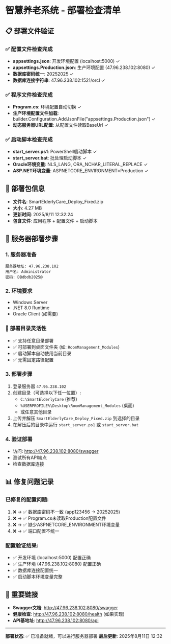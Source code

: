 # 智慧养老系统 - 部署检查清单

## 📋 部署文件验证

### ✅ 配置文件检查完成
- **appsettings.json**: 开发环境配置 (localhost:5000) ✓
- **appsettings.Production.json**: 生产环境配置 (47.96.238.102:8080) ✓
- **数据库密码统一**: 20252025 ✓
- **数据库连接字符串**: 47.96.238.102:1521/orcl ✓

### ✅ 程序文件检查完成
- **Program.cs**: 环境配置自动切换 ✓
- **生产环境配置文件加载**: builder.Configuration.AddJsonFile("appsettings.Production.json") ✓
- **动态服务器URL配置**: 从配置文件读取BaseUrl ✓

### ✅ 启动脚本检查完成
- **start_server.ps1**: PowerShell启动脚本 ✓
- **start_server.bat**: 批处理启动脚本 ✓
- **Oracle环境变量**: NLS_LANG, ORA_NCHAR_LITERAL_REPLACE ✓
- **ASP.NET环境变量**: ASPNETCORE_ENVIRONMENT=Production ✓

## 🎯 部署包信息
- **文件名**: SmartElderlyCare_Deploy_Fixed.zip
- **大小**: 4.27 MB
- **更新时间**: 2025/8/11 12:32:24
- **包含文件**: 应用程序 + 配置文件 + 启动脚本

## 🚀 服务器部署步骤

### 1. 服务器准备
```
服务器地址: 47.96.238.102
用户名: Administrator
密码: DBdbdb2025@
```

### 2. 环境要求
- Windows Server
- .NET 8.0 Runtime
- Oracle Client (如需要)

### 🎯 部署目录灵活性
- ✅ 支持任意目录部署
- ✅ 可部署到桌面文件夹 (如: `RoomManagement_Modules`)
- ✅ 启动脚本自动使用当前目录
- ✅ 无需固定路径配置

### 3. 部署步骤
1. 登录服务器 `47.96.238.102`
2. 创建目录（可选择以下任一位置）:
   - `C:\SmartElderlyCare` (推荐)
   - `%USERPROFILE%\Desktop\RoomManagement_Modules` (桌面)
   - 或任意其他目录
3. 上传并解压 `SmartElderlyCare_Deploy_Fixed.zip` 到选择的目录
4. 在解压后的目录中运行 `start_server.ps1` 或 `start_server.bat`

### 4. 验证部署
- 访问: http://47.96.238.102:8080/swagger
- 测试所有API端点
- 检查数据库连接

## 📊 修复问题记录

### 已修复的配置问题:
1. ❌ → ✅ 数据库密码不一致 (app123456 → 20252025)
2. ❌ → ✅ Program.cs未读取Production配置文件
3. ❌ → ✅ 缺少ASPNETCORE_ENVIRONMENT环境变量
4. ❌ → ✅ 端口配置不统一

### 配置验证结果:
- ✅ 开发环境 (localhost:5000) 配置正确
- ✅ 生产环境 (47.96.238.102:8080) 配置正确
- ✅ 数据库连接配置统一
- ✅ 启动脚本环境变量完整

## 🔗 重要链接
- **Swagger文档**: http://47.96.238.102:8080/swagger
- **健康检查**: http://47.96.238.102:8080/health (如果实现)
- **API基地址**: http://47.96.238.102:8080/api

---
**部署状态**: ✅ 已准备就绪，可以进行服务器部署
**最后更新**: 2025年8月11日 12:32
